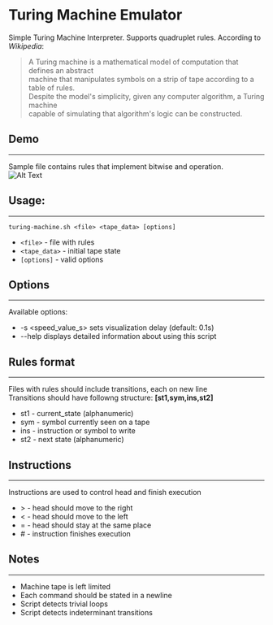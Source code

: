 # Turing Machine Emulator

Simple Turing Machine Interpreter. Supports quadruplet rules. According to _Wikipedia_:
> A Turing machine is a mathematical model of computation that defines an abstract  
> machine that manipulates symbols on a strip of tape according to a table of rules.  
> Despite the model's simplicity, given any computer algorithm, a Turing machine  
> capable of simulating that algorithm's logic can be constructed.  

## Demo
----
Sample file contains rules that implement bitwise and operation.    
![Alt Text](https://github.com/curlysilk53/turing-machine/blob/master/bitwise_and_demo.gif)
## Usage: 
----
`turing-machine.sh <file> <tape_data> [options]`
+ `<file>` - file with rules
+ `<tape_data>` - initial tape state
+ `[options]` - valid options




## Options
----

Available options:  
+ -s <speed_value_s> sets visualization delay (default: 0.1s)
+ --help displays detailed information about using this script


## Rules format
-----
Files with rules should include transitions, each on new line  
Transitions should have followng structure: **[st1,sym,ins,st2]**  

+ st1 - current_state (alphanumeric)  
+ sym - symbol currently seen on a tape
+ ins - instruction or symbol to write
+ st2 - next state  (alphanumeric)  

## Instructions
-----
Instructions are used to control head and finish execution
+ \>  - head should move to the right 
+ \<  - head should move to the left
+ \=  - head should stay at the same place
+ \#  - instruction finishes execution

## Notes
-----
+ Machine tape is left limited  
+ Each command should be stated in a newline  
+ Script detects trivial loops 
+ Script detects indeterminant transitions 
